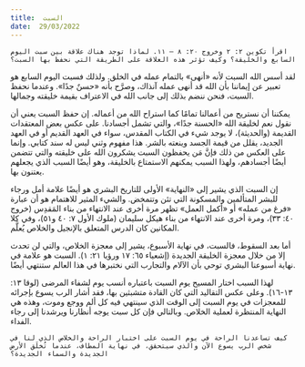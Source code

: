 ```yaml
---
title:  السبت
date:  29/03/2022
---
```


`اقرأ تكوين ٢: ٢ وخروج ٢٠: ٨ – ١١. لماذا توجد هناك علاقة بين سبت اليوم السابع والخليقة؟ وكيف تؤثر هذه العلاقة على الطريقة التي نحفظ بها السبت؟`

لقد أسس الله السبت لأنه «أنهى» بالتمام عمله في الخلق. ولذلك فسبت اليوم السابع هو تعبير عن إيماننا بأن الله قد أنهى عمله آنذاك، وصرَّح بأنه «حسنٌ جدًا». وعندما نحفظ السبت، فنحن ننضم بذلك إلى جانب الله في الاعتراف بقيمة خليقته وجمالها.

يمكننا أن نستريح من أعمالنا تمامًا كما استراح الله من أعماله. إن حفظ السبت يعني أن نقول نعم لخليقة الله «الحسنة جدًا»، والتي تشمل أجسادنا. على عكس بعض المعتقدات القديمة (والحديثة)، لا يوجد شيء في الكتاب المقدس، سواء في العهد القديم أو في العهد الجديد، يقلل من قيمة الجسد وينعته بالشر. هذا مفهوم وثني ليس له سند كتابي. وإنما على العكس من ذلك فإنَّ مَن يحفظون السبت يشكرون الله على خليقته والتي تتضمن أيضًا أجسادهم، ولهذا السبب يمكنهم الاستمتاع بالخليقة، وهو أيضًا السبب الذي يجعلهم يعتنون بها.

إن السبت الذي يشير إلى «النهاية» الأولى للتاريخ البشري هو أيضًا علامة أمل ورجاء للبشر المتألمين والمسكونة التي تئن وتتمخض. والشيء المثير للاهتمام هو أن عبارة «فرغ من عمله» أو «أكمل العمل» تظهر مرة أخرى عند الانتهاء من بناء المَقدِس (خروج ٤٠: ٣٣)، ومرة أخرى عند الانتهاء من بناء هيكل سليمان (ملوك الأول ٧: ٤٠ و٥١)، وفي كلا المكانين كان الدرس المتعلق بالإنجيل والخلاص يُعلَّم.

أما بعد السقوط، فالسبت، في نهاية الأسبوع، يشير إلى معجزة الخلاص، والتي لن تحدث إلا من خلال معجزة الخليقة الجديدة (إشعياء ٦٥: ١٧ ورؤيا ٢١: ١). السبت هو علامة في نهاية أسبوعنا البشري توحي بأن الآلام والتجارب التي نختبرها في هذا العالم ستنتهي أيضًا.

لهذا السبب اختار المسيح يوم السبت باعتباره أنسب يوم لشفاء المرضى (لوقا ١٣: ١٣-١٦). وعلى عكس التقاليد التي كان القادة متشبثين بها، فقد أشار الرب يسوع بإجرائه للمعجزات في يوم السبت إلى الوقت الذي سينتهي فيه كل ألم ووجع وموت، وهذه هي النهاية المنتظرة لعملية الخلاص. وبالتالي فإن كل سبت يوجه أنظارنا ويرشدنا إلى رجاء الفداء.

`كيف تساعدنا الراحة في يوم السبت على اختبار الراحة والخلاص الذي لنا في شخص الرب يسوع الآن والذي سيتحقق، في نهاية المطاف، عندما تُخلَق الأرض الجديدة والسماء الجديدة؟`